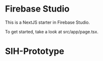 # Firebase Studio

This is a NextJS starter in Firebase Studio.

To get started, take a look at src/app/page.tsx.
# SIH-Prototype
